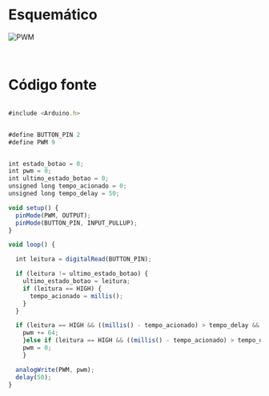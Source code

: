 <h1>Esquemático</h1>

![PWM](https://github.com/tamis2K/PWM/assets/90485488/8aa3a69b-2e3e-465c-8017-408244e5729c)


<br>

<h1>Código fonte</h1>

```javascript

#include <Arduino.h>


#define BUTTON_PIN 2
#define PWM 9


int estado_botao = 0;
int pwm = 0;
int ultimo_estado_botao = 0;
unsigned long tempo_acionado = 0;
unsigned long tempo_delay = 50;

void setup() {
  pinMode(PWM, OUTPUT);
  pinMode(BUTTON_PIN, INPUT_PULLUP);
}

void loop() {

  int leitura = digitalRead(BUTTON_PIN);

  if (leitura != ultimo_estado_botao) {
    ultimo_estado_botao = leitura;
    if (leitura == HIGH) {  
      tempo_acionado = millis();
    }
  }

  if (leitura == HIGH && ((millis() - tempo_acionado) > tempo_delay && pwm < 255)) {
    pwm += 64;
    }else if (leitura == HIGH && ((millis() - tempo_acionado) > tempo_delay)){
    pwm = 0;
    }

  analogWrite(PWM, pwm);
  delay(50);
}
```
